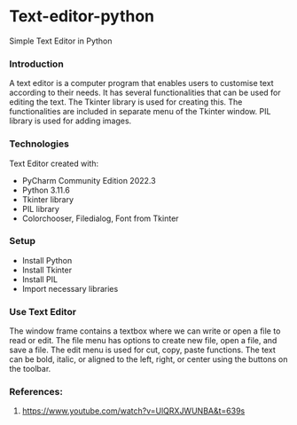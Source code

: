 # Text-editor-python
Simple Text Editor in Python

### Introduction
A text editor is a computer program that enables users to customise text according to their needs. It has several functionalities that can be used for editing the text. The Tkinter library is used for creating this. The functionalities are included in separate menu of the Tkinter window. PIL library is used for adding images. 

### Technologies
Text Editor created with:

* PyCharm Community Edition 2022.3
* Python 3.11.6
* Tkinter library
* PIL library
* Colorchooser, Filedialog, Font from Tkinter

### Setup
* Install Python
* Install Tkinter
* Install PIL
* Import necessary libraries

### Use Text Editor
The window frame contains a textbox where we can write or open a file to read or edit. The file menu has options to create new file, open a file, and save a file. The edit menu is used for cut, copy, paste functions. The text can be bold, italic, or aligned to the left, right, or center using the buttons on the toolbar.

### References:

1. https://www.youtube.com/watch?v=UlQRXJWUNBA&t=639s



